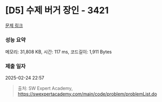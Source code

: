 # [D5] 수제 버거 장인 - 3421 

[문제 링크](https://swexpertacademy.com/main/code/problem/problemDetail.do?contestProbId=AWErcQmKy6kDFAXi) 

### 성능 요약

메모리: 31,808 KB, 시간: 117 ms, 코드길이: 1,911 Bytes

### 제출 일자

2025-02-24 22:57



> 출처: SW Expert Academy, https://swexpertacademy.com/main/code/problem/problemList.do